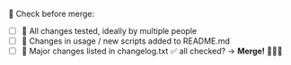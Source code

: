 🤔 Check before merge:
- [ ] 🔨 All changes tested, ideally by multiple people
- [ ] 📝 Changes in usage / new scripts added to README.md
- [ ] 📣 Major changes listed in changelog.txt
✅ all checked? -> **Merge!** 🎉🎉🎉
